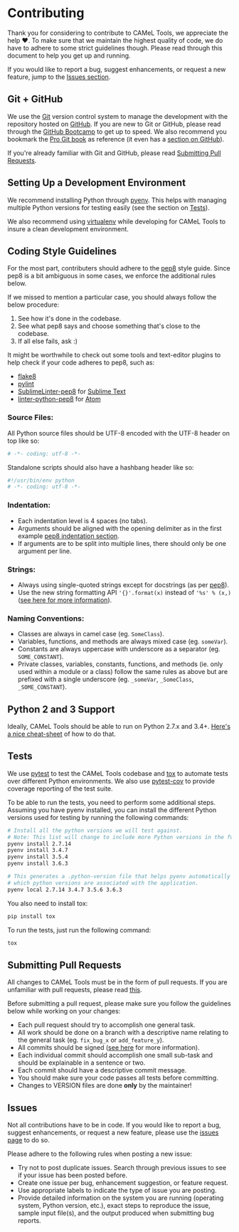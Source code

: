 # Contributing

Thank you for considering to contribute to CAMeL Tools, we appreciate the help :heart:.
To make sure that we maintain the highest quality of code, we do have to adhere to some strict guidelines though.
Please read through this document to help you get up and running.

If you would like to report a bug, suggest enhancements, or request a new feature, jump to the [Issues section](#issues).


## Git + GitHub
We use the [Git](https://git-scm.com/) version control system to manage the development with the repository hosted on [GitHub](https://github.com).
If you are new to Git or GitHub, please read through the [GitHub Bootcamp](https://help.github.com/categories/bootcamp/) to get up to speed.
We also recommend you bookmark the [Pro Git book](https://git-scm.com/book/en/v2) as reference (it even has a [section on GitHub](https://git-scm.com/book/en/v2/GitHub-Account-Setup-and-Configuration)). 

If you're already familiar with Git and GitHub, please read [Submitting Pull Requests](#submitting-pull-requests).


## Setting Up a Development Environment

We recommend installing Python through [pyenv](https://github.com/pyenv/pyenv).
This helps with managing multiple Python versions for testing easily (see the section on [Tests](#tests)).

We also recommend using [virtualenv](https://virtualenv.pypa.io/en/stable/) while developing for CAMeL Tools to insure a clean development environment.


## Coding Style Guidelines
For the most part, contributers should adhere to the [pep8](https://www.python.org/dev/peps/pep-0008) style guide. Since pep8 is a bit ambiguous in some cases, we enforce the additional rules below.

If we missed to mention a particular case, you should always follow the below procedure:

1. See how it's done in the codebase.
2. See what pep8 says and choose something that's close to the codebase.
3. If all else fails, ask :)

It might be worthwhile to check out some tools and text-editor plugins to help check if your code adheres to pep8, such as:

* [flake8](https://pypi.python.org/pypi/flake8)
* [pylint](https://www.pylint.org/)
* [SublimeLinter-pep8](https://github.com/SublimeLinter/SublimeLinter-pep8) for [Sublime Text](https://www.sublimetext.com/)
* [linter-python-pep8](https://atom.io/packages/linter-python-pep8) for [Atom](https://atom.io/)

### Source Files:

All Python source files should be UTF-8 encoded with the UTF-8 header on top like so:

```python
# -*- coding: utf-8 -*-
```

Standalone scripts should also have a hashbang header like so:

```python
#!/usr/bin/env python
# -*- coding: utf-8 -*-
```

### Indentation:

* Each indentation level is 4 spaces (no tabs).
* Arguments should be aligned with the opening delimiter as in the first example [pep8 indentation section](https://www.python.org/dev/peps/pep-0008/#indentation).
* If arguments are to be split into multiple lines, there should only be one argument per line.

### Strings:

* Always using single-quoted strings except for docstrings (as per [pep8](https://www.python.org/dev/peps/pep-0008/#string-quotes)).
* Use the new string formatting API `'{}'.format(x)` instead of `'%s' % (x,)` ([see here for more information](https://pyformat.info/)).

### Naming Conventions:

* Classes are always in camel case (eg. `SomeClass`).
* Variables, functions, and methods are always mixed case (eg. `someVar`).
* Constants are always uppercase with underscore as a separator (eg. `SOME_CONSTANT`).
* Private classes, variables, constants, functions, and methods (ie. only used within a module or a class)
follow the same rules as above but are prefixed with a single underscore (eg. `_someVar`, `_SomeClass`, `_SOME_CONSTANT`).

## Python 2 and 3 Support

Ideally, CAMeL Tools should be able to run on Python 2.7.x and 3.4+.
[Here's a nice cheat-sheet](http://python-future.org/compatible_idioms.html) of how to do that.


## Tests
We use [pytest](https://docs.pytest.org) to test the CAMeL Tools codebase and [tox](https://tox.readthedocs.io/en/latest/) to automate tests over different Python environments.
We also use [pytest-cov](https://pypi.python.org/pypi/pytest-cov/) to provide coverage reporting of the test suite.

To be able to run the tests, you need to perform some additional steps.
Assuming you have pyenv installed, you can install the different Python versions used for testing by running the following commands:

```bash
# Install all the python versions we will test against.
# Note: This list will change to include more Python versions in the future.
pyenv install 2.7.14
pyenv install 3.4.7
pyenv install 3.5.4
pyenv install 3.6.3

# This generates a .python-version file that helps pyenv automatically determine
# which python versions are associated with the application.
pyenv local 2.7.14 3.4.7 3.5.6 3.6.3
```

You also need to install tox:
```bash
pip install tox
```

To run the tests, just run the following command:
```bash
tox
```


## Submitting Pull Requests

All changes to CAMeL Tools must be in the form of pull requests.
If you are unfamiliar with pull requests, please read [this](https://git-scm.com/book/en/v2/GitHub-Contributing-to-a-Project).

Before submitting a pull request, please make sure you follow the guidelines below while working on your changes:

* Each pull request should try to accomplish one general task.
* All work should be done on a branch with a descriptive name relating to the general task (eg. `fix_bug_x` or `add_feature_y`).
* All commits should be signed ([see here](https://help.github.com/articles/signing-commits-with-gpg/) for more information).
* Each individual commit should accomplish one small sub-task and should be explainable in a sentence or two.
* Each commit should have a descriptive commit message.
* You should make sure your code passes all tests before committing.
* Changes to VERSION files are done **only** by the maintainer!


## Issues
Not all contributions have to be in code.
If you would like to report a bug, suggest enhancements, or request a new feature, please use the [issues page](https://github.com/owo/CAMeL_Tools/issues) to do so.

Please adhere to the following rules when posting a new issue:

* Try not to post duplicate issues. Search through previous issues to see if your issue has been posted before.
* Create one issue per bug, enhancement suggestion, or feature request.
* Use appropriate labels to indicate the type of issue you are posting.
* Provide detailed information on the system you are running (operating system, Python version, etc.),
exact steps to reproduce the issue, sample input file(s), and the output produced when submitting bug reports.
